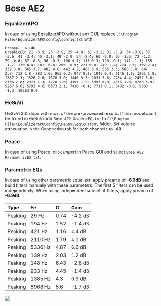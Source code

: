 # Bose AE2

### EqualizerAPO
In case of using EqualizerAPO without any GUI, replace `C:\Program Files\EqualizerAPO\config\config.txt`
with:
```
Preamp: -6.1dB
GraphicEQ: 21 -3.9; 23 -3.9; 25 -4.0; 28 -3.9; 31 -3.9; 34 -3.8; 37 -3.6; 41 -3.4; 45 -3.1; 49 -2.9; 54 -2.4; 60 -2.0; 66 -1.6; 72 -1.2; 79 -0.8; 87 -0.5; 96 -0.3; 106 0.1; 116 0.3; 128 -0.1; 141 -1.1; 155 -1.7; 170 0.4; 187 -0.8; 206 -0.5; 227 0.0; 249 1.4; 274 2.5; 302 2.4; 332 3.0; 365 3.7; 402 4.0; 442 4.2; 486 3.9; 535 3.6; 588 3.4; 647 2.7; 712 1.8; 783 1.0; 861 0.3; 947 0.0; 1042 0.4; 1146 1.0; 1261 1.8; 1387 2.3; 1526 2.6; 1678 3.0; 1846 3.3; 2031 3.6; 2234 4.4; 2457 3.8; 2703 2.8; 2973 1.3; 3270 1.0; 3597 1.2; 3957 0.9; 4353 1.0; 4788 3.9; 5267 6.0; 5793 4.6; 6373 2.1; 7010 -0.4; 7711 0.1; 8482 -0.6; 9330 -1.3; 10263 0.0
```

### HeSuVi
HeSuVi 2.0 ships with most of the pre-processed results. If this model can't be found in HeSuVi add
`Bose AE2 GraphicEQ.txt` to `C:\Program Files\EqualizerAPO\config\HeSuVi\eq\custom\` folder.
Set volume attenuation in the Connection tab for both channels to **-60**

### Peace
In case of using Peace, click *Import* in Peace GUI and select `Bose AE2 ParametricEQ.txt`.

### Parametric EQs
In case of using other parametric equalizer, apply preamp of **-6.9dB** and build filters manually
with these parameters. The first 5 filters can be used independently.
When using independent subset of filters, apply preamp of **-6.9dB**.

| Type    | Fc      |    Q | Gain    |
|:--------|:--------|:-----|:--------|
| Peaking | 29 Hz   | 0.74 | -4.2 dB |
| Peaking | 194 Hz  | 2.52 | -1.4 dB |
| Peaking | 421 Hz  | 1.16 | 4.4 dB  |
| Peaking | 2110 Hz | 1.79 | 4.1 dB  |
| Peaking | 5336 Hz | 4.87 | 6.6 dB  |
| Peaking | 139 Hz  | 2.03 | 1.2 dB  |
| Peaking | 148 Hz  | 6.43 | -2.8 dB |
| Peaking | 933 Hz  | 4.45 | -1.4 dB |
| Peaking | 1385 Hz | 4.3  | 0.9 dB  |
| Peaking | 8968 Hz | 5.6  | -1.7 dB |

![](https://raw.githubusercontent.com/jaakkopasanen/AutoEq/master/results/innerfidelity/sbaf-serious/Bose%20AE2/Bose%20AE2.png)